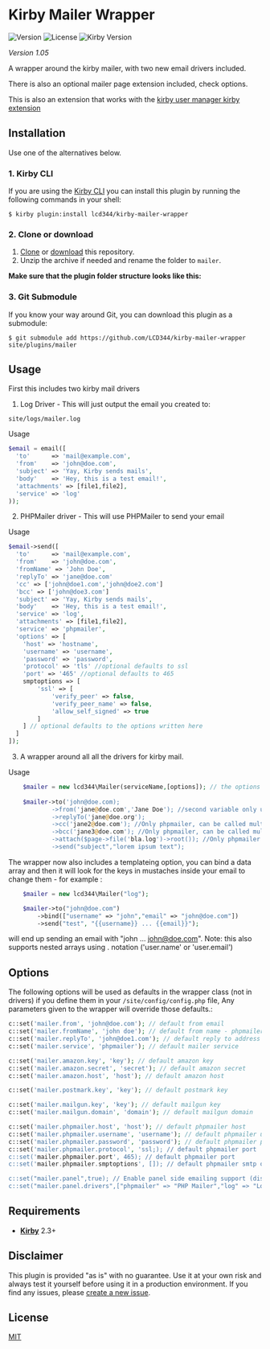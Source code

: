 # Kirby Mailer Wrapper

![Version](https://img.shields.io/badge/version-1.0.0-green.svg) ![License](https://img.shields.io/badge/license-MIT-green.svg) ![Kirby Version](https://img.shields.io/badge/Kirby-2.3%2B-red.svg)

*Version 1.05*

A wrapper around the kirby mailer, with two new email drivers included.

There is also an optional mailer page extension included, check options.

This is also an extension that works with the [kirby user manager kirby extension](https://github.com/LCD344/Kirby-userManager-panel-extention) 

## Installation

Use one of the alternatives below.

### 1. Kirby CLI

If you are using the [Kirby CLI](https://github.com/getkirby/cli) you can install this plugin by running the following commands in your shell:

```
$ kirby plugin:install lcd344/kirby-mailer-wrapper
```

### 2. Clone or download

1. [Clone](https://github.com/LCD344/kirby-mailer-wrapper) or [download](https://github.com/LCD344/kirby-mailer-wrapper/archive/master.zip)  this repository.
2. Unzip the archive if needed and rename the folder to `mailer`.

**Make sure that the plugin folder structure looks like this:**



### 3. Git Submodule

If you know your way around Git, you can download this plugin as a submodule:

```
$ git submodule add https://github.com/LCD344/kirby-mailer-wrapper site/plugins/mailer
```

## Usage

First this includes two kirby mail drivers

1) Log Driver - This will just output the email you created to:
```
site/logs/mailer.log
```

Usage
```php
$email = email([
  'to'      => 'mail@example.com',
  'from'    => 'john@doe.com',
  'subject' => 'Yay, Kirby sends mails',
  'body'    => 'Hey, this is a test email!', 
  'attachments' => [file1,file2],
  'service' => 'log'
));

```

2) PHPMailer driver - This will use PHPMailer to send your email

Usage
```php
$email->send([
  'to'      => 'mail@example.com',
  'from'    => 'john@doe.com',
  'fromName' => 'John Doe',
  'replyTo' => 'jane@doe.com'
  'cc' => ['john@doe1.com','john@doe2.com']
  'bcc' => ['john@doe3.com']
  'subject' => 'Yay, Kirby sends mails',
  'body'    => 'Hey, this is a test email!', 
  'service' => 'log',
  'attachments' => [file1,file2],
  'service' => 'phpmailer',
  'options' => [
    'host' => 'hostname',
    'username' => 'username',
    'password' => 'password',
    'protocol' => 'tls' //optional defaults to ssl
    'port' => '465' //optional defaults to 465
    smptoptions => [
        'ssl' => [
            'verify_peer' => false,
            'verify_peer_name' => false,
            'allow_self_signed' => true
        ]
    ] // optional defaults to the options written here
  ]
]);
```

3) A wrapper around all all the drivers for kirby mail.

Usage

```php
	$mailer = new lcd344\Mailer(serviceName,[options]); // the options is an array that depends on the service you use
	
    $mailer->to('john@doe.com);
            ->from('jane@doe.com','Jane Doe'); //second variable only used with phpmailer 
            ->replyTo('jane@doe.org');
            ->cc('jane2@doe.com'); //Only phpmailer, can be called multiple times for multiple cc addresses and/or called with an array
            ->bcc('jane3@doe.com'); //Only phpmailer, can be called multiple times for multiple bcc addressess and/or called with an array
            ->attach($page->file('bla.log')->root()); //Only phpmailer and log, can be called multiple times for multiple attachments if you want to pass file and a new file name pass it as an array [$file,#filename]
            ->send("subject","lorem ipsum text");
```

The wrapper now also includes a templateing option, you can bind a data array and then it will look for the keys in mustaches inside your email to change them - for example :


```php
	$mailer = new lcd344\Mailer("log");

	$mailer->to("john@doe.com")
		->bind(["username" => "john","email" => "john@doe.com"])
		->send("test", "{{username}} ... {{email}}");
```

will end up sending an email with "john ... john@doe.com".
Note: this also supports nested arrays using . notation ('user.name' or 'user.email')

## Options

The following options will be used as defaults in the wrapper class (not in drivers) if you define them in your `/site/config/config.php` file, 
Any parameters given to the wrapper will override those defaults.:

```php
c::set('mailer.from', 'john@doe.com'); // default from email
c::set('mailer.fromName', 'john doe'); // default from name - phpmailer only
c::set('mailer.replyTo', 'john@doe1.com'); // default reply to address
c::set('mailer.service', 'phpmailer'); // default mailer service

c::set('mailer.amazon.key', 'key'); // default amazon key
c::set('mailer.amazon.secret', 'secret'); // default amazon secret
c::set('mailer.amazon.host', 'host'); // default amazon host

c::set('mailer.postmark.key', 'key'); // default postmark key

c::set('mailer.mailgun.key', 'key'); // default mailgun key
c::set('mailer.mailgun.domain', 'domain'); // default mailgun domain

c::set('mailer.phpmailer.host', 'host'); // default phpmailer host
c::set('mailer.phpmailer.username', 'username'); // default phpmailer username
c::set('mailer.phpmailer.password', 'password'); // default phpmailer password
c::set('mailer.phpmailer.protocol', 'ssl;); // default phpmailer port
c::set('mailer.phpmailer.port', 465); // default phpmailer port
c::set('mailer.phpmailer.smptoptions', []); // default phpmailer smtp options

c::set("mailer.panel",true); // Enable panel side emailing support (disabled by default)
c::set("mailer.panel.drivers",["phpmailer" => "PHP Mailer","log" => "Logger"]); // Select which drivers to suuport with the mailing page in panel.
```


## Requirements

- [**Kirby**](https://getkirby.com/) 2.3+

## Disclaimer

This plugin is provided "as is" with no guarantee. Use it at your own risk and always test it yourself before using it in a production environment. If you find any issues, please [create a new issue](https://github.com/LCD344/kirby-mailer-wrapper/issues/new).

## License

[MIT](https://opensource.org/licenses/MIT)